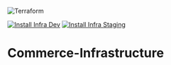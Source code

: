 ![Terraform](https://img.shields.io/badge/terraform-%235835CC.svg?style=for-the-badge&logo=terraform&logoColor=white)

[![Install Infra Dev](https://github.com/ebomart/commerce-infrastructure/actions/workflows/apply_dev.yml/badge.svg)](https://github.com/ebomart/commerce-infrastructure/actions/workflows/apply_dev.yml)
[![Install Infra Staging](https://github.com/ebomart/commerce-infrastructure/actions/workflows/apply_stage.yml/badge.svg)](https://github.com/ebomart/commerce-infrastructure/actions/workflows/apply_stage.yml)

# Commerce-Infrastructure
